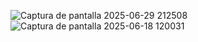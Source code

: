 ![Captura de pantalla 2025-06-29 212508](https://github.com/user-attachments/assets/a4bd8e48-40b6-4929-ad4c-03ef61687188)
  ![Captura de pantalla 2025-06-18 120031](https://github.com/user-attachments/assets/59627228-a8a1-49df-abcb-739ab951322a)




